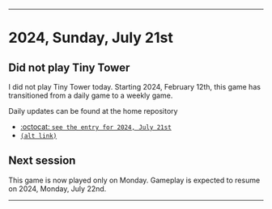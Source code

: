 
***

# 2024, Sunday, July 21st

## Did not play Tiny Tower

<!-- TODO: For each weekly entry, make sure the date is correct. The day of the week should be modified in 4 places !-->

I did not play Tiny Tower today. Starting 2024, February 12th, this game has transitioned from a daily game to a weekly game.

Daily updates can be found at the home repository

- [:octocat: `see the entry for 2024, July 21st`](https://github.com/seanpm2001/SeansLifeArchive_Images_TinyTower/tree/master/tiny%20tower/2024/07_July/21/) 
- [`(alt link)`](/tiny%20tower/2024/07_July/21/)

## Next session

This game is now played only on Monday. Gameplay is expected to resume on 2024, Monday, July 22nd.

***
